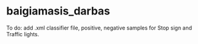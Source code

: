 # baigiamasis_darbas

To do: add .xml classifier file, positive, negative samples for Stop sign and Traffic lights.
